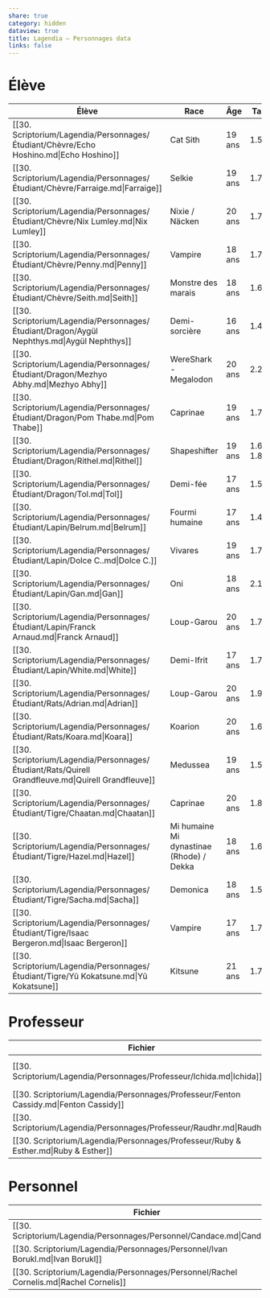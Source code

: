 ```yaml
---
share: true
category: hidden
dataview: true
title: Lagendia — Personnages data
links: false
---
```


# Élève

| Élève                                                                                              | Race                                     | Âge    | Taille     | Anniversaire | Joueur         |
| -------------------------------------------------------------------------------------------------- | ---------------------------------------- | ------ | ---------- | ------------ | -------------- |
| [[30. Scriptorium/Lagendia/Personnages/Étudiant/Chèvre/Echo Hoshino.md\|Echo Hoshino]]             | Cat Sith                                 | 19 ans | 1.57m      | 30/10        | MissLaoni      |
| [[30. Scriptorium/Lagendia/Personnages/Étudiant/Chèvre/Farraige.md\|Farraige]]                     | Selkie                                   | 19 ans | 1.7m       | \-           | Medhas         |
| [[30. Scriptorium/Lagendia/Personnages/Étudiant/Chèvre/Nix Lumley.md\|Nix Lumley]]                 | Nixie / Näcken                           | 20 ans | 1.7m       | \-           | Taeien         |
| [[30. Scriptorium/Lagendia/Personnages/Étudiant/Chèvre/Penny.md\|Penny]]                           | Vampire                                  | 18 ans | 1.72m      | 15/04        | Hadess         |
| [[30. Scriptorium/Lagendia/Personnages/Étudiant/Chèvre/Seith.md\|Seith]]                           | Monstre des marais                       | 18 ans | 1.6m       | 21/03        | Persou         |
| [[30. Scriptorium/Lagendia/Personnages/Étudiant/Dragon/Aygül Nephthys.md\|Aygül Nephthys]]         | Demi-sorcière                            | 16 ans | 1.47m      | \-           | Alexia         |
| [[30. Scriptorium/Lagendia/Personnages/Étudiant/Dragon/Mezhyo Abhy.md\|Mezhyo Abhy]]               | WereShark - Megalodon                    | 20 ans | 2.2m       | \-           | JuneArt        |
| [[30. Scriptorium/Lagendia/Personnages/Étudiant/Dragon/Pom Thabe.md\|Pom Thabe]]                   | Caprinae                                 | 19 ans | 1.72m      | \-           | CamilliCapilli |
| [[30. Scriptorium/Lagendia/Personnages/Étudiant/Dragon/Rithel.md\|Rithel]]                         | Shapeshifter                             | 19 ans | 1.65-1.85m | 10/11        | Persou         |
| [[30. Scriptorium/Lagendia/Personnages/Étudiant/Dragon/Tol.md\|Tol]]                               | Demi-fée                                 | 17 ans | 1.5m       | 30/06        | Danatheles     |
| [[30. Scriptorium/Lagendia/Personnages/Étudiant/Lapin/Belrum.md\|Belrum]]                          | Fourmi humaine                           | 17 ans | 1.45m      | \-           | Shiounsama     |
| [[30. Scriptorium/Lagendia/Personnages/Étudiant/Lapin/Dolce C..md\|Dolce C.]]                      | Vivares                                  | 19 ans | 1.71m      | \-           | Phil           |
| [[30. Scriptorium/Lagendia/Personnages/Étudiant/Lapin/Gan.md\|Gan]]                                | Oni                                      | 18 ans | 2.12m      | \-           | Taeien         |
| [[30. Scriptorium/Lagendia/Personnages/Étudiant/Lapin/Franck Arnaud.md\|Franck Arnaud]]            | Loup-Garou                               | 20 ans | 1.76m      | 23/06        | Choupa         |
| [[30. Scriptorium/Lagendia/Personnages/Étudiant/Lapin/White.md\|White]]                            | Demi-Ifrit                               | 17 ans | 1.75m      | 07/02        | Alexia         |
| [[30. Scriptorium/Lagendia/Personnages/Étudiant/Rats/Adrian.md\|Adrian]]                           | Loup-Garou                               | 20 ans | 1.94m      | \-           | Adrian         |
| [[30. Scriptorium/Lagendia/Personnages/Étudiant/Rats/Koara.md\|Koara]]                             | Koarion                                  | 20 ans | 1.65m      | \-           | Koara          |
| [[30. Scriptorium/Lagendia/Personnages/Étudiant/Rats/Quirell Grandfleuve.md\|Quirell Grandfleuve]] | Medussea                                 | 19 ans | 1.5m       | \-           | Sachoue        |
| [[30. Scriptorium/Lagendia/Personnages/Étudiant/Tigre/Chaatan.md\|Chaatan]]                        | Caprinae                                 | 20 ans | 1.85m      | \-           | Chaa           |
| [[30. Scriptorium/Lagendia/Personnages/Étudiant/Tigre/Hazel.md\|Hazel]]                            | Mi humaine Mi dynastinae (Rhode) / Dekka | 18 ans | 1.67m      | \-           | AkyZura        |
| [[30. Scriptorium/Lagendia/Personnages/Étudiant/Tigre/Sacha.md\|Sacha]]                            | Demonica                                 | 18 ans | 1.55m      | \-           | Sachoue        |
| [[30. Scriptorium/Lagendia/Personnages/Étudiant/Tigre/Isaac Bergeron.md\|Isaac Bergeron]]          | Vampire                                  | 17 ans | 1.72m      | \-           | Azuro          |
| [[30. Scriptorium/Lagendia/Personnages/Étudiant/Tigre/Yû Kokatsune.md\|Yû Kokatsune]]              | Kitsune                                  | 21 ans | 1.7m       | \-           | Yotoru         |


# Professeur

| Fichier                                                                               | Joueur     | Race         | Taille | Rôle                           | Âge    | Anniversaire |
| ------------------------------------------------------------------------------------- | ---------- | ------------ | ------ | ------------------------------ | ------ | ------------ |
| [[30. Scriptorium/Lagendia/Personnages/Professeur/Ichida.md\|Ichida]]                 | Aljiradin  | Demi-Oni     | 1.8m   | Professeur de combat rapproché | 48 ans | 14/02        |
| [[30. Scriptorium/Lagendia/Personnages/Professeur/Fenton Cassidy.md\|Fenton Cassidy]] | Perseith   | Shapeshifter | 1.76m  | Professeur d’herboristerie     | 43 ans | 02/02        |
| [[30. Scriptorium/Lagendia/Personnages/Professeur/Raudhr.md\|Raudhr]]                 | Raudhr     | ?            | 1.92m  | Stratégie                      | 28 ans | 31/10        |
| [[30. Scriptorium/Lagendia/Personnages/Professeur/Ruby & Esther.md\|Ruby & Esther]]   | Danatheles | ?            | 1.7m   | Survie & exploration           | ? ans  | ?            |


# Personnel

| Fichier                                                                                | Joueur       | Race      | Âge     | Taille | Role        | Anniversaire |
| -------------------------------------------------------------------------------------- | ------------ | --------- | ------- | ------ | ----------- | ------------ |
| [[30. Scriptorium/Lagendia/Personnages/Personnel/Candace.md\|Candace]]                 | Phil         | Chandelle | ~40 ans | 1.76m  | Concierge   | /            |
| [[30. Scriptorium/Lagendia/Personnages/Personnel/Ivan Borukl.md\|Ivan Borukl]]         | PatremTaurus | Humain    | 45 ans  | 2.05m  | Surveillant | /            |
| [[30. Scriptorium/Lagendia/Personnages/Personnel/Rachel Cornelis.md\|Rachel Cornelis]] | MissLaoni    | Ombre     | 117 ans | 1.74m  | Surveillant | 18/03        |

